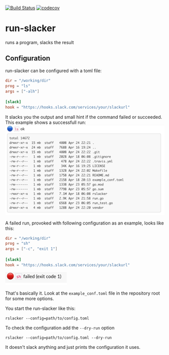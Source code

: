 [![Build Status](https://travis-ci.org/Ragnaroek/run-slacker.svg?branch=master)](https://travis-ci.org/Ragnaroek/run-slacker)
[![codecov](https://codecov.io/gh/Ragnaroek/run-slacker/branch/master/graph/badge.svg)](https://codecov.io/gh/Ragnaroek/run-slacker)


# run-slacker
runs a program, slacks the result

## Configuration

run-slacker can be configured with a toml file:

```toml
dir = "/working/dir"
prog = "ls"
args = ["-alh"]

[slack]
hook = "https://hooks.slack.com/services/your/slackurl"
```

It slacks you the output and small hint if the command failed or succeeded. This example shows a successfull run:
![OK run](./doc/images/ok_run.png)

A failed run, provoked with following configuration as an example,
looks like this:

```toml
dir = "/working/dir"
prog = "sh"
args = ["-c", "exit 1"]

[slack]
hook = "https://hooks.slack.com/services/your/slackurl"
```
![Fail run](./doc/images/fail_run.png)

That's basically it. Look at the `example_conf.toml` file in the repository root for some more options.

You start the run-slacker like this:
```
rslacker --config=path/to/config.toml
```

To check the configuration add the `--dry-run` option
```
rslacker --config=path/to/config.toml --dry-run
```
It doesn't slack anything and just prints the configuration it uses.
